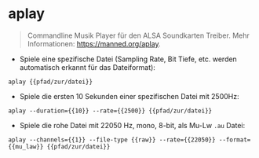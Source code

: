 # aplay

> Commandline Musik Player für den ALSA Soundkarten Treiber.
> Mehr Informationen: <https://manned.org/aplay>.

- Spiele eine spezifische Datei (Sampling Rate, Bit Tiefe, etc. werden automatisch erkannt für das Dateiformat):

`aplay {{pfad/zur/datei}}`

- Spiele die ersten 10 Sekunden einer spezifischen Datei mit 2500Hz:

`aplay --duration={{10}} --rate={{2500}} {{pfad/zur/datei}}`

- Spiele die rohe Datei mit 22050 Hz, mono, 8-bit, als Mu-Lw `.au` Datei:

`aplay --channels={{1}} --file-type {{raw}} --rate={{22050}} --format={{mu_law}} {{pfad/zur/datei}}`
